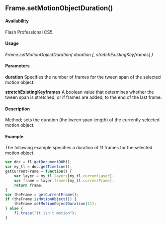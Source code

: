 ## Frame.setMotionObjectDuration()

#### Availability

Flash Professional CS5.

#### Usage

*Frame.setMotionObjectDuration( duration [, stretchExistingKeyframes] )*

#### Parameters

**duration** Specifies the number of frames for the tween span of the selected motion object.

**stretchExistingKeyframes** A boolean value that determines whether the tween span is stretched, or if frames are added, to the end of the last frame.

#### Description

Method; sets the duration (the tween span length) of the currently selected motion object.

#### Example

The following example specifies a duration of 11 frames for the selected motion object.

```javascript
var doc = fl.getDocumentDOM();
var my_tl = doc.getTimeline();
getCurrentFrame = function() {
    var layer = my_tl.layers[my_tl.currentLayer];
    var frame = layer.frames[my_tl.currentFrame];
    return frame;
}
var theFrame = getCurrentFrame();
if (theFrame.isMotionObject()) {
    theFrame.setMotionObjectDuration(11);
} else {
    fl.trace("It isn't motion");
}
```
